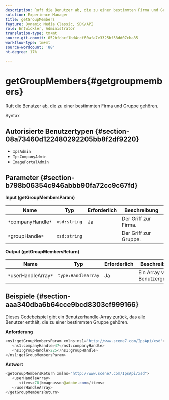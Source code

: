 ```yaml
---
description: Ruft die Benutzer ab, die zu einer bestimmten Firma und Gruppe gehören.
solution: Experience Manager
title: getGroupMembers
feature: Dynamic Media Classic, SDK/API
role: Entwickler, Administrator
translation-type: tm+mt
source-git-commit: 052bfcbcf1bd4ccf60afa7e3325bf58dd07cba85
workflow-type: tm+mt
source-wordcount: '88'
ht-degree: 17%

---
```



# getGroupMembers{#getgroupmembers}

Ruft die Benutzer ab, die zu einer bestimmten Firma und Gruppe gehören.

Syntax

## Autorisierte Benutzertypen {#section-08a73460d122480292205bb8f2df9220}

* `IpsAdmin`
* `IpsCompanyAdmin`
* `ImagePortalAdmin`

## Parameter {#section-b798b06354c946abbb90fa72cc9c67fd}

**Input (getGroupMembersParam)**

| Name | Typ | Erforderlich | Beschreibung |
|---|---|---|---|
| `*`companyHandle`*` | `xsd:string` | Ja | Der Griff zur Firma. |
| `*`groupHandle`*` | `xsd:string` |  | Der Griff zur Gruppe. |

**Output (getGroupMembersReturn)**

| Name | Typ | Erforderlich | Beschreibung |
|---|---|---|---|
| `*`userHandleArray`*` | `type:HandleArray` | Ja | Ein Array von Benutzergriffen. |

## Beispiele {#section-aaa340dba6b64cce9bcd8303cf999166}

Dieses Codebeispiel gibt ein Benutzerhandle-Array zurück, das alle Benutzer enthält, die zu einer bestimmten Gruppe gehören.

**Anforderung**

```java
<ns1:getGroupMembersParam xmlns:ns1="http://www.scene7.com/IpsApi/xsd">
   <ns1:companyHandle>47</ns1:companyHandle>
   <ns1:groupHandle>225</ns1:groupHandle>
</ns1:getGroupMembersParam>
```

**Antwort**

```java
<getGroupMembersReturn xmlns="http://www.scene7.com/IpsApi/xsd">
   <userHandleArray>
      <items>70|kmagnusson@adobe.com</items>
   </userHandleArray>
</getGroupMembersReturn>
```

